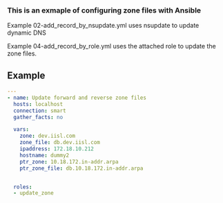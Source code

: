 ### This is an exmaple of configuring zone files with Ansible

Example 02-add_record_by_nsupdate.yml uses nsupdate to update dynamic DNS

Example 04-add_record_by_role.yml uses the attached role to update the zone files.

Example
-------

```yaml
---
- name: Update forward and reverse zone files
  hosts: localhost
  connection: smart
  gather_facts: no

  vars:
    zone: dev.iisl.com
    zone_file: db.dev.iisl.com
    ipaddress: 172.18.10.212
    hostname: dummy2
    ptr_zone: 10.18.172.in-addr.arpa
    ptr_zone_file: db.10.18.172.in-addr.arpa


  roles:
  - update_zone
```
